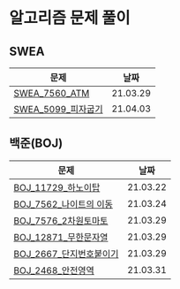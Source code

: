

# 알고리즘 문제 풀이 

## SWEA

| 문제                                        | 날짜     |
| ------------------------------------------- | -------- |
| [SWEA_7560_ATM](SWEA_7560_ATM.py)           | 21.03.29 |
| [SWEA_5099_피자굽기](SWEA_5099_피자굽기.py) | 21.04.03 |



## 백준(BOJ)

| 문제                                                  | 날짜     |
| ----------------------------------------------------- | -------- |
| [BOJ_11729_하노이탑](BOJ_11729_하노이탑.py)           | 21.03.22 |
| [BOJ_7562_나이트의 이동](BOJ_7562_나이트의이동.py)    | 21.03.24 |
| [BOJ_7576_2차원토마토](BOJ_7576_2차원토마토.py)       | 21.03.29 |
| [BOJ_12871_무한문자열](BOJ_12871_무한문자열.py)       | 21.03.29 |
| [BOJ_2667_단지번호붙이기](BOJ_2667_단지번호붙이기.py) | 21.03.29 |
| [BOJ_2468_안전영역](BOJ_2468_안전영역.py)             | 21.03.31 |

